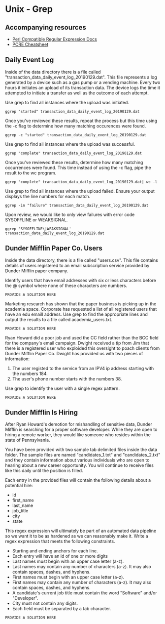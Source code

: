 # Unix - Grep


## Accompanying resources
* [Perl Compatible Regular Expression Docs](https://www.pcre.org/current/doc/html/pcre2pattern.html)
* [PCRE Cheatsheet](https://www.debuggex.com/cheatsheet/regex/pcre)


## Daily Event Log

Inside of the data directory there is a file called "transaction_data_daily_event_log_20190129.dat". This file represents a log generated by a device such as a gas pump or a vending machine. Every two hours it initiates an upload of its transaction data. The device logs the time it attempted to initiate a transfer as well as the outcome of each attempt.

Use grep to find all instances where the upload was initiated. 
```
ggrep "started" transaction_data_daily_event_log_20190129.dat
```

Once you've reviewed these results, repeat the process but this time using the -c flag to determine how many matching occurences were found.
```
ggrep -c "started" transaction_data_daily_event_log_20190129.dat 
```


Use grep to find all instances where the upload was successful. 
```
ggrep "complete" transaction_data_daily_event_log_20190129.dat
```

Once you've reviewed these results, determine how many matching occurrences were found. This time instead of using the -c flag, pipe the result to the wc program.
```
ggrep "complete" transaction_data_daily_event_log_20190129.dat| wc -l
```


Use grep to find all instances where the upload failed. Ensure your output displays the line numbers for each match.

```
ggrep -in "failure" transaction_data_daily_event_log_20190129.dat 
```

Upon review, we would like to only view failures with error code SYSOFFLINE or WEAKSIGNAL.

```
ggrep 'SYSOFFLINE\|WEAKSIGNAL' transaction_data_daily_event_log_20190129.dat
```


## Dunder Mifflin Paper Co. Users

Inside the data directory, there is a file called "users.csv". This file contains details of users registered to an email subscription service provided by Dunder Mifflin paper company. 

Identify users that have email addresses with six or less characters before the @ symbol where none of these characters are numbers.
```
PROVIDE A SOLUTION HERE
```


Marketing research has shown that the paper business is picking up in the academia space. Corporate has requested a list of all registered users that have an edu emaill address. Use grep to find the appropriate lines and output the results to a file called academia_users.txt.
```
PROVIDE A SOLUTION HERE
```


Ryan Howard did a poor job and used the CC field rather than the BCC field for the company's email campaign. Dwight received a tip from Jim that there is a registered user who exploided this oversight to poach clients from Dunder Mifflin Paper Co. Dwight has provided us with two pieces of information:
1. The user registed to the service from an IPV4 ip address starting with the numbers 184. 
2. The user's phone number starts with the numbers 38.

Use grep to identify the user with a single regex pattern.
```
PROVIDE A SOLUTION HERE
```


## Dunder Mifflin Is Hiring

After Ryan Howard's demotion for mishandling of sensitive data, Dunder Mifflin is searching for a proper software developer. While they are open to hiring a remote worker, they would like someone who resides within the state of Pennsylvania.

You have been provided with two sample tab delimited files inside the data folder. The sample files are named "candidates_1.txt" and "candidates_2.txt" and they contain information about various individuals who are open to hearing about a new career opportunity. You will continue to receive files like this daily until the position is filled.

Each entry in the provided files will contain the following details about a potential hire:
* id
* first_name
* last_name
* job_title
* city
* state

This regex expression will ultimately be part of an automated data pipeline so we want it to be as hardened as we can reasonably make it. Write a regex expression that meets the following constraints.

* Starting and ending anchors for each line.
* Each entry will have an id of one or more digits
* Last names must begin with an upper case letter (a-z).
* Last names may contain any number of characters (a-z). It may also contain spaces, dashes, and hyphens.
* First names must begin with an upper case letter (a-z).
* First names may contain any number of characters (a-z). It may also contain spaces, dashes, and hyphens.
* A candidate's current job title must contain the word "Software" and/or "Developer".
* City must not contain any digits.
* Each field must be separated by a tab character.

```
PROVIDE A SOLUTION HERE
```